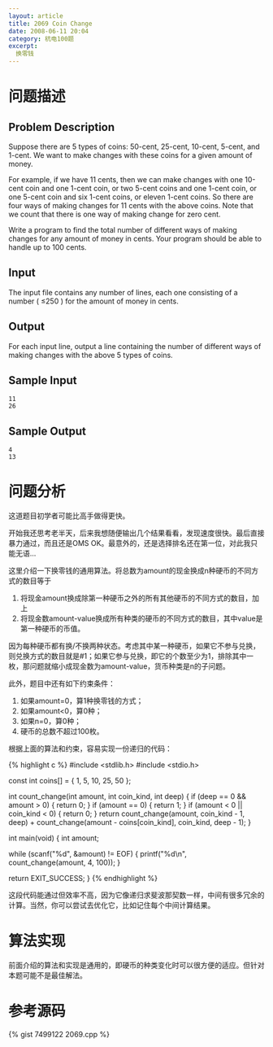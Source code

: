 ```yaml
---
layout: article
title: 2069 Coin Change
date: 2008-06-11 20:04
category: 杭电100题
excerpt:
  换零钱
---
```

# 问题描述

## Problem Description

Suppose there are 5 types of coins: 50-cent, 25-cent, 10-cent, 5-cent, and 1-cent. We want to make changes with these coins for a given amount of money.

For example, if we have 11 cents, then we can make changes with one 10-cent coin and one 1-cent coin, or two 5-cent coins and one 1-cent coin, or one 5-cent coin and six 1-cent coins, or eleven 1-cent coins. So there are four ways of making changes for 11 cents with the above coins. Note that we count that there is one way of making change for zero cent.

Write a program to find the total number of different ways of making changes for any amount of money in cents. Your program should be able to handle up to 100 cents.

## Input

The input file contains any number of lines, each one consisting of a number ( ≤250 ) for the amount of money in cents.

## Output

For each input line, output a line containing the number of different ways of making changes with the above 5 types of coins.

## Sample Input

    11
    26

## Sample Output

    4
    13

# 问题分析

这道题目初学者可能比高手做得更快。

开始我还思考老半天，后来我想随便输出几个结果看看，发现速度很快。最后直接暴力通过，而且还是OMS OK。最意外的，还是选择排名还在第一位，对此我只能无语...

这里介绍一下换零钱的通用算法。将总数为amount的现金换成n种硬币的不同方式的数目等于

1. 将现金amount换成除第一种硬币之外的所有其他硬币的不同方式的数目，加上
1. 将现金数amount-value换成所有种类的硬币的不同方式的数目，其中value是第一种硬币的币值。

因为每种硬币都有换/不换两种状态。考虑其中某一种硬币，如果它不参与兑换，则兑换方式的数目就是#1；如果它参与兑换，即它的个数至少为1，排除其中一枚，那问题就缩小成现金数为amount-value，货币种类是n的子问题。

此外，题目中还有如下约束条件：

1. 如果amount=0，算1种换零钱的方式；
1. 如果amount<0，算0种；
1. 如果n=0，算0种；
1. 硬币的总数不超过100枚。

根据上面的算法和约束，容易实现一份递归的代码：

{% highlight c %}
#include <stdlib.h>
#include <stdio.h>

const int coins[] = { 1, 5, 10, 25, 50 };

int count_change(int amount, int coin_kind, int deep) {
  if (deep == 0 && amount > 0) {
    return 0;
  }
  if (amount == 0) {
    return 1;
  }
  if (amount < 0 || coin_kind < 0) {
    return 0;
  }
  return count_change(amount, coin_kind - 1, deep)
       + count_change(amount - coins[coin_kind], coin_kind, deep - 1);
}

int main(void) {
  int amount;

  while (scanf("%d", &amount) != EOF) {
    printf("%d\n", count_change(amount, 4, 100));
  }

  return EXIT_SUCCESS;
}
{% endhighlight %}

这段代码能通过但效率不高，因为它像递归求斐波那契数一样，中间有很多冗余的计算。当然，你可以尝试去优化它，比如记住每个中间计算结果。

# 算法实现

前面介绍的算法和实现是通用的，即硬币的种类变化时可以很方便的适应。但针对本题可能不是最佳解法。

# 参考源码

{% gist 7499122 2069.cpp %}

